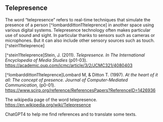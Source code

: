 ## Telepresence

The word “telepresence” refers to real-time techniques that simulate the presence of a person [^lombardditton11teleprence] in another space using various digital systems.
Telepresence technology often makes particular use of sound and sight.
In particular thanks to sensors such as cameras or microphones. But it can also include other sensory sources such as touch.[^stein11teleprence]


[^stein11teleprence]Stein, J. (2011). *Telepresence. In The International Encyclopedia of Media Studies* (p01-03).
https://academic.oup.com/jcmc/article/3/2/JCMC321/4080403 

[^lombardditton11teleprence]Lombard M, & Ditton T. (1997). *At the heart of it all: The concept of presence. Journal of Computer-Mediated Communication,* (p0-01).
https://www.scirp.org/reference/ReferencesPapers?ReferenceID=1426936 

The wikipedia page of the word telepresence.
​​https://en.wikipedia.org/wiki/Telepresence 

ChatGPT4 to help me find references and to translate some texts.
